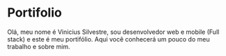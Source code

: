 # Portifolio
Olá, meu nome é Vinicius Silvestre, sou desenvolvedor web e mobile (Full stack) e este é meu portifólio.
Aqui você conhecerá um pouco do meu trabalho e sobre mim.
